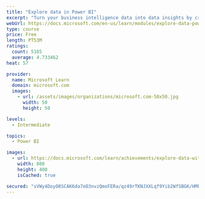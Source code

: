 ```yaml
---
title: "Explore data in Power BI"
excerpt: "Turn your business intelligence data into data insights by creating and configuring Power BI dashboards."
webUrl: https://docs.microsoft.com/en-us/learn/modules/explore-data-power-bi/
type: course
price: Free
length: PT53M
ratings:
  count: 5185
  average: 4.733462
heat: 57

provider:
  name: Microsoft Learn
  domain: microsoft.com
  images:
    - url: /assets/images/organizations/microsoft.com-50x50.jpg
      width: 50
      height: 50

levels:
  - Intermediate

topics:
  - Power BI

images:
  - url: https://docs.microsoft.com/learn/achievements/explore-data-with-power-bi-desktop-social.png
    width: 800
    height: 400
    isCached: true

secured: "sVWy4DoyO8SCAK6da7eD3nvzQmoFERa/qz49rTKNJXXLqf9Yib2WfSBGK/HMkgySpj5pFh//iDmHrU7hvchs0Mwwmv91JBkouCvvc1RGTG/I2TzZqnan6Du7tbeWx0sGj99eKZUzSOwG7ClxRgrDyKKQyq/VIUs8vj4rKttJWI2YEYB6Vg6428/y3drXlRVAxgaHmN1qaW5Tm+XFQUcWdEzmbtI54wDoU8idlHtFoCbp0dfTnr7kcIOR7leCt9M9efbBYDjdjBYYZzdYbGEyRv+Mxcw1moKIpQMaD2aK1JGIp1OjsSgMRIu3CYMYAuGSXLi/vyMNdBzky09avz8oleUnKyKIEDWmvO011Bo+nusooiLa7XjZhril71Q2JgvOXzJITzj8HeChHgBvDnkHWKgr+j2P5/+irgWu7OMdviA=;kgGUudYTRSbq1CCHeTmMxQ=="
---
```


